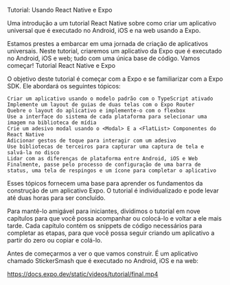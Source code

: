 Tutorial: Usando React Native e Expo

Uma introdução a um tutorial React Native sobre como criar um aplicativo universal que é executado no Android, iOS e na web usando a Expo.

Estamos prestes a embarcar em uma jornada de criação de aplicativos universais. Neste tutorial, criaremos um aplicativo da Expo que é executado no Android, iOS e web; tudo com uma única base de código. Vamos começar!
Tutorial React Native e Expo

O objetivo deste tutorial é começar com a Expo e se familiarizar com a Expo SDK. Ele abordará os seguintes tópicos:

    Criar um aplicativo usando o modelo padrão com o TypeScript ativado
    Implemente um layout de guias de duas telas com o Expo Router
    Quebre o layout do aplicativo e implemente-o com o flexbox
    Use a interface do sistema de cada plataforma para selecionar uma imagem na biblioteca de mídia
    Crie um adesivo modal usando o <Modal> E a <FlatList> Componentes do React Native
    Adicionar gestos de toque para interagir com um adesivo
    Use bibliotecas de terceiros para capturar uma captura de tela e salvá-la no disco
    Lidar com as diferenças de plataforma entre Android, iOS e Web
    Finalmente, passe pelo processo de configuração de uma barra de status, uma tela de respingos e um ícone para completar o aplicativo

Esses tópicos fornecem uma base para aprender os fundamentos da construção de um aplicativo Expo. O tutorial é individualizado e pode levar até duas horas para ser concluído.

Para mantê-lo amigável para iniciantes, dividimos o tutorial em nove capítulos para que você possa acompanhar ou colocá-lo e voltar a ele mais tarde. Cada capítulo contém os snippets de código necessários para completar as etapas, para que você possa seguir criando um aplicativo a partir do zero ou copiar e colá-lo.

Antes de começarmos a ver o que vamos construir. É um aplicativo chamado StickerSmash que é executado no Android, iOS e na web:

https://docs.expo.dev/static/videos/tutorial/final.mp4

